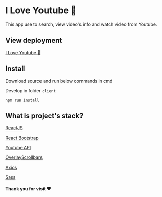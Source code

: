 # I Love Youtube 🥰

This app use to search, view video's info and watch video from Youtube.

## View deployment

[I Love Youtube 🥰](https://i-love-youtube.herokuapp.com/)

## Install

Download source and run below commands in cmd

Develop in folder ```client```

```bash
npm run install
```

## What is project's stack?

[ReactJS](https://reactjs.org/)

[React Bootstrap](https://react-bootstrap.github.io/)

[Youtube API](https://developers.google.com/youtube/v3)

[OverlayScrollbars](https://github.com/KingSora/OverlayScrollbars)

[Axios](https://www.npmjs.com/package/axios)

[Sass](https://sass-lang.com/)

#### Thank you for visit ❤️

